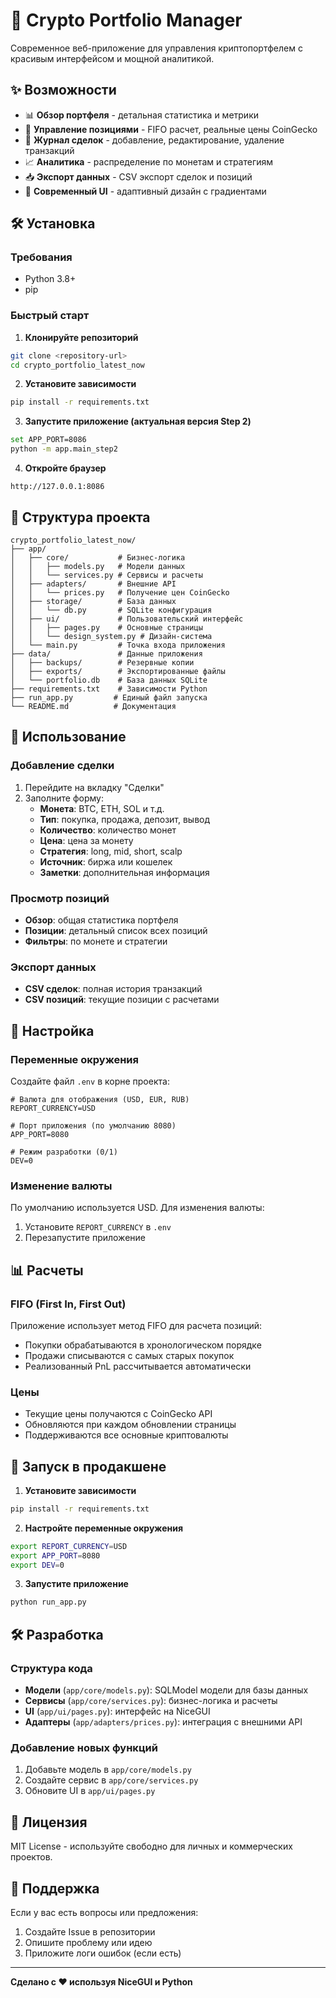 # 🚀 Crypto Portfolio Manager

Современное веб-приложение для управления криптопортфелем с красивым интерфейсом и мощной аналитикой.

## ✨ Возможности

- 📊 **Обзор портфеля** - детальная статистика и метрики
- 💼 **Управление позициями** - FIFO расчет, реальные цены CoinGecko
- 📝 **Журнал сделок** - добавление, редактирование, удаление транзакций
- 📈 **Аналитика** - распределение по монетам и стратегиям
- 📥 **Экспорт данных** - CSV экспорт сделок и позиций
- 🎨 **Современный UI** - адаптивный дизайн с градиентами

## 🛠 Установка

### Требования
- Python 3.8+
- pip

### Быстрый старт

1. **Клонируйте репозиторий**
```bash
git clone <repository-url>
cd crypto_portfolio_latest_now
```

2. **Установите зависимости**
```bash
pip install -r requirements.txt
```

3. **Запустите приложение (актуальная версия Step 2)**
```bash
set APP_PORT=8086
python -m app.main_step2
```

4. **Откройте браузер**
```
http://127.0.0.1:8086
```

## 📁 Структура проекта

```
crypto_portfolio_latest_now/
├── app/
│   ├── core/           # Бизнес-логика
│   │   ├── models.py   # Модели данных
│   │   └── services.py # Сервисы и расчеты
│   ├── adapters/       # Внешние API
│   │   └── prices.py   # Получение цен CoinGecko
│   ├── storage/        # База данных
│   │   └── db.py       # SQLite конфигурация
│   ├── ui/             # Пользовательский интерфейс
│   │   ├── pages.py    # Основные страницы
│   │   └── design_system.py # Дизайн-система
│   └── main.py         # Точка входа приложения
├── data/               # Данные приложения
│   ├── backups/        # Резервные копии
│   ├── exports/        # Экспортированные файлы
│   └── portfolio.db    # База данных SQLite
├── requirements.txt    # Зависимости Python
├── run_app.py         # Единый файл запуска
└── README.md          # Документация
```

## 🎯 Использование

### Добавление сделки
1. Перейдите на вкладку "Сделки"
2. Заполните форму:
   - **Монета**: BTC, ETH, SOL и т.д.
   - **Тип**: покупка, продажа, депозит, вывод
   - **Количество**: количество монет
   - **Цена**: цена за монету
   - **Стратегия**: long, mid, short, scalp
   - **Источник**: биржа или кошелек
   - **Заметки**: дополнительная информация

### Просмотр позиций
- **Обзор**: общая статистика портфеля
- **Позиции**: детальный список всех позиций
- **Фильтры**: по монете и стратегии

### Экспорт данных
- **CSV сделок**: полная история транзакций
- **CSV позиций**: текущие позиции с расчетами

## 🔧 Настройка

### Переменные окружения
Создайте файл `.env` в корне проекта:

```env
# Валюта для отображения (USD, EUR, RUB)
REPORT_CURRENCY=USD

# Порт приложения (по умолчанию 8080)
APP_PORT=8080

# Режим разработки (0/1)
DEV=0
```

### Изменение валюты
По умолчанию используется USD. Для изменения валюты:
1. Установите `REPORT_CURRENCY` в `.env`
2. Перезапустите приложение

## 📊 Расчеты

### FIFO (First In, First Out)
Приложение использует метод FIFO для расчета позиций:
- Покупки обрабатываются в хронологическом порядке
- Продажи списываются с самых старых покупок
- Реализованный PnL рассчитывается автоматически

### Цены
- Текущие цены получаются с CoinGecko API
- Обновляются при каждом обновлении страницы
- Поддерживаются все основные криптовалюты

## 🚀 Запуск в продакшене

1. **Установите зависимости**
```bash
pip install -r requirements.txt
```

2. **Настройте переменные окружения**
```bash
export REPORT_CURRENCY=USD
export APP_PORT=8080
export DEV=0
```

3. **Запустите приложение**
```bash
python run_app.py
```

## 🛠 Разработка

### Структура кода
- **Модели** (`app/core/models.py`): SQLModel модели для базы данных
- **Сервисы** (`app/core/services.py`): бизнес-логика и расчеты
- **UI** (`app/ui/pages.py`): интерфейс на NiceGUI
- **Адаптеры** (`app/adapters/prices.py`): интеграция с внешними API

### Добавление новых функций
1. Добавьте модель в `app/core/models.py`
2. Создайте сервис в `app/core/services.py`
3. Обновите UI в `app/ui/pages.py`

## 📝 Лицензия

MIT License - используйте свободно для личных и коммерческих проектов.

## 🤝 Поддержка

Если у вас есть вопросы или предложения:
1. Создайте Issue в репозитории
2. Опишите проблему или идею
3. Приложите логи ошибок (если есть)

---

**Сделано с ❤️ используя NiceGUI и Python**